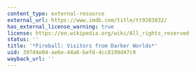 ```yaml
---
content_type: external-resource
external_url: https://www.imdb.com/title/tt9203832/
has_external_license_warning: true
license: https://en.wikipedia.org/wiki/All_rights_reserved
status: ''
title: '*Fireball: Visitors from Darker Worlds*'
uid: 397d4e04-ae6e-44a6-befd-4cc8199d47c9
wayback_url: ''
---
```

